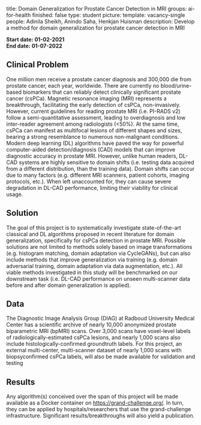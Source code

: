 title: Domain Generalization for Prostate Cancer Detection in MRI
groups: ai-for-health
finished: false 
type: student 
picture: 
template: vacancy-single
people: Adinila Sheikh, Anindo Saha, Henkjan Huisman
description: Develop a method for domain generalization for prostate cancer detection in MRI

**Start date: 01-02-2021** <br>
**End date: 01-07-2022**

## Clinical Problem 
One million men receive a prostate cancer diagnosis and 300,000 die from prostate cancer, each
year, worldwide. There are currently no blood/urine-based biomarkers that can reliably detect clinically significant
prostate cancer (csPCa). Magnetic resonance imaging (MRI) represents a breakthrough, facilitating the early
detection of csPCa, non-invasively. However, current guidelines for reading prostate MRI (i.e. PI-RADS v2) follow
a semi-quantitative assessment, leading to overdiagnosis and low inter-reader agreement among radiologists
(<50%). At the same time, csPCa can manifest as multifocal lesions of different shapes and sizes, bearing a strong
resemblance to numerous non-malignant conditions. Modern deep learning (DL) algorithms have paved the way
for powerful computer-aided detection/diagnosis (CAD) models that can improve diagnostic accuracy in prostate
MRI. However, unlike human readers, DL-CAD systems are highly sensitive to domain shifts (i.e. testing data
acquired from a different distribution, than the training data). Domain shifts can occur due to many factors (e.g.
different MRI scanners, patient cohorts, imaging protocols, etc.). When left unaccounted for, they can cause severe
degradation in DL-CAD performance, limiting their viability for clinical usage.

## Solution 
The goal of this project is to systematically investigate state-of-the-art classical and DL algorithms proposed
in recent literature for domain generalization, specifically for csPCa detection in prostate MRI. Possible solutions
are not limited to methods solely based on image transformations (e.g. histogram matching, domain adaptation
via CycleGANs), but can also include methods that improve generalization via training (e.g. domain adversarial
training, domain adaptation via data augmentation, etc.). All viable methods investigated in this study will be
benchmarked on our downstream task (i.e. DL-CAD performance on unseen multi-scanner data before and after
domain generalization is applied).

## Data 
The Diagnostic Image Analysis Group (DIAG) at Radboud University Medical Center has a scientific archive
of nearly 10,000 anonymized prostate biparametric MRI (bpMRI) scans. Over 3,000 scans have voxel-level labels
of radiologically-estimated csPCa lesions, and nearly 1,000 scans also include histologically-confirmed groundtruth
labels. For this project, an external multi-center, multi-scanner dataset of nearly 1,000 scans with biopsyconfirmed
csPCa labels, will also be made available for validation and testing

## Results
Any algorithm(s) conceived over the span of this project will be made available as a Docker container on
https://grand-challenge.org/. In turn, they can be applied by hospitals/researchers that use the grand-challenge
infrastructure. Significant results/breakthroughs will also yield a publication.

